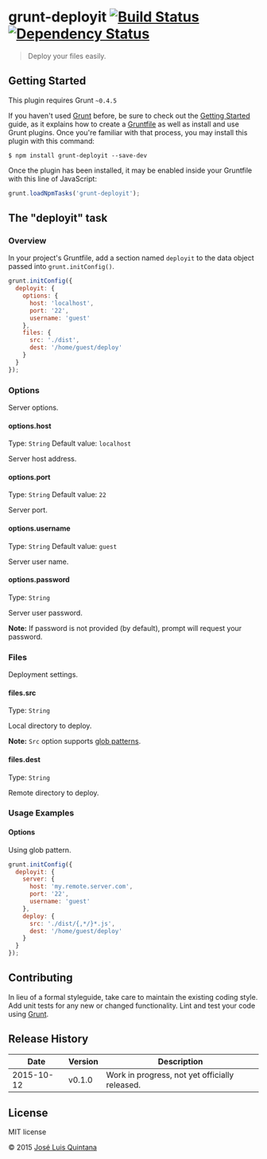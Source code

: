 # grunt-deployit [![Build Status](https://travis-ci.org/quintana-dev/grunt-deployit.svg)](https://travis-ci.org/quintana-dev/grunt-deployit) [![Dependency Status](https://david-dm.org/quintana-dev/grunt-deployit.svg)](https://david-dm.org/quintana-dev/grunt-deployit)

> Deploy your files easily.

## Getting Started
This plugin requires Grunt `~0.4.5`

If you haven't used [Grunt](http://gruntjs.com/) before, be sure to check out the [Getting Started](http://gruntjs.com/getting-started) guide, as it explains how to create a [Gruntfile](http://gruntjs.com/sample-gruntfile) as well as install and use Grunt plugins. Once you're familiar with that process, you may install this plugin with this command:

```shell
$ npm install grunt-deployit --save-dev
```

Once the plugin has been installed, it may be enabled inside your Gruntfile with this line of JavaScript:

```js
grunt.loadNpmTasks('grunt-deployit');
```

## The "deployit" task

### Overview
In your project's Gruntfile, add a section named `deployit` to the data object passed into `grunt.initConfig()`.

```js
grunt.initConfig({
  deployit: {
    options: {
      host: 'localhost',
      port: '22',
      username: 'guest'
    },
    files: {
      src: './dist',
      dest: '/home/guest/deploy'
    }
  }
});
```

### Options
Server options.

#### options.host
Type: `String`
Default value: `localhost`

Server host address.

#### options.port
Type: `String`
Default value: `22`

Server port.

#### options.username
Type: `String`
Default value: `guest`

Server user name.

#### options.password
Type: `String`

Server user password.

**Note:** If password is not provided (by default), prompt will request your password.

### Files
Deployment settings.

#### files.src
Type: `String`

Local directory to deploy.

**Note:** `Src` option supports [glob patterns](https://github.com/isaacs/node-glob).

#### files.dest
Type: `String`

Remote directory to deploy.

### Usage Examples

#### Options
Using glob pattern.

```js
grunt.initConfig({
  deployit: {
    server: {
      host: 'my.remote.server.com',
      port: '22',
      username: 'guest'
    },
    deploy: {
      src: './dist/{,*/}*.js',
      dest: '/home/guest/deploy'
    }
  }
});
```

## Contributing
In lieu of a formal styleguide, take care to maintain the existing coding style. Add unit tests for any new or changed functionality. Lint and test your code using [Grunt](http://gruntjs.com/).

## Release History
Date | Version | Description
--- | --- | ---
2015-10-12 | v0.1.0 | Work in progress, not yet officially released.

## License
MIT license

© 2015 [José Luis Quintana](http://quintana.io)
